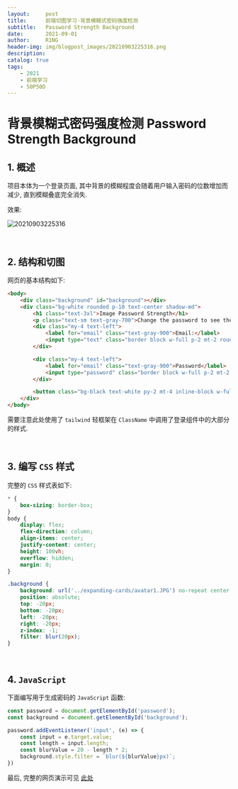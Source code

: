```yaml
---
layout:     post
title:      前端切图学习-背景模糊式密码强度检测
subtitle:   Password Strength Background
date:       2021-09-01
author:     R1NG
header-img: img/blogpost_images/20210903225316.png
description: 
catalog: true
tags:
    - 2021
    - 前端学习
    - 50P50D  
---
```


# 背景模糊式密码强度检测 Password Strength Background

## 1. 概述

项目本体为一个登录页面, 其中背景的模糊程度会随着用户输入密码的位数增加而减少, 直到模糊叠底完全消失.

效果:

![20210903225316](https://cdn.jsdelivr.net/gh/KirisameR/KirisameR.github.io/img/blogpost_images/20210903225316.png)

<br>

## 2. 结构和切图

网页的基本结构如下:

~~~html
<body>
    <div class="background" id="background"></div>
    <div class="bg-white rounded p-10 text-center shadow-md">
        <h1 class="text-3xl">Image Password Strength</h1>
        <p class="text-sm text-gray-700">Change the password to see the effect</p>
        <div class="my-4 text-left">
            <label for="email" class="text-gray-900">Email:</label>
            <input type="text" class="border block w-full p-2 mt-2 rounded" id="email" placeholder="Enter Email"/>
        </div>

        <div class="my-4 text-left">
            <label for="email" class="text-gray-900">Password</label>
            <input type="password" class="border block w-full p-2 mt-2 rounded" id="password" placeholder="Enter Password"/>
        </div>

        <button class="bg-black text-white py-2 mt-4 inline-block w-full rounded" type="submit">Submit</button>
    </div>
</body>
~~~

需要注意此处使用了 `tailwind` 轻框架在 `ClassName` 中调用了登录组件中的大部分的样式.

<br>

## 3. 编写 `CSS` 样式

完整的 `CSS` 样式表如下:

~~~css
* {
    box-sizing: border-box;
}
body {
    display: flex;
    flex-direction: column;
    align-items: center;
    justify-content: center;
    height: 100vh;
    overflow: hidden;
    margin: 0;
}

.background {
    background: url('../expanding-cards/avatar1.JPG') no-repeat center center/cover;
    position: absolute;
    top: -20px;
    bottom: -20px;
    left: -20px;
    right: -20px;
    z-index: -1;
    filter: blur(20px);
}
~~~

<br>

## 4. `JavaScript`

下面编写用于生成密码的 `JavaScript` 函数:

~~~javascript
const password = document.getElementById('password');
const background = document.getElementById('background');

password.addEventListener('input', (e) => {
    const input = e.target.value;
    const length = input.length;
    const blurValue = 20 - length * 2;
    background.style.filter = `blur(${blurValue}px)`;
})
~~~

最后, 完整的网页演示可见 [此处](../../../../../projects/50P50D/password-strength-background/index.html)
